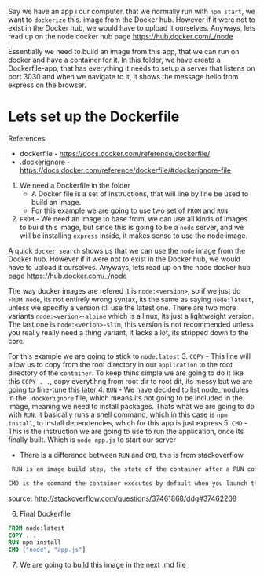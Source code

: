 Say we have an app i our computer, that we normally run with `npm start`, we want to `dockerize` this. image from the Docker hub. However if it were not to exist in the Docker hub, we would have to upload it ourselves. Anyways, lets read up on the node docker hub page https://hub.docker.com/_/node


Essentially we need to build an image from this app, that we can run on docker and have a container for it.
In this folder, we have creatd a Dockerfile-app, that has everything it needs to setup a server that listens on port 3030 and when we navigate to it, it shows the message hello from express on the browser.

# Lets set up the Dockerfile

References 
- dockerfile - https://docs.docker.com/reference/dockerfile/
- .dockerignore - https://docs.docker.com/reference/dockerfile/#dockerignore-file

1. We need a Dockerfile in the folder
    - A Docker file is a set of instructions, that will line by line be used to build an image.
    - For this example we are going to use two set of `FROM` and `RUN`
2. `FROM` - We need an image to base from, we can use all kinds of images to build this image, but since this is going to be a `node` server, and we will be installing `express` inside, it makes sense to use the node image.

A quick `docker search` shows us that we can use the `node` image from the Docker hub. However if it were not to exist in the Docker hub, we would have to upload it ourselves. Anyways, lets read up on the node docker hub page https://hub.docker.com/_/node

The way docker images are refered it is `node:<version>`, so if we just do `FROM node`, its not entirely wrong syntax, its the same as saying `node:latest`, unless we specifiy a version itll use the latest one. There are two more variants `node:<verion>-alpine` which is a linux, its just a lightweight version. The last one is `node:<verion>-slim`, this version is not recommended unless you really really need a thing variant, it lacks a lot, its stripped down to the core.

For this example we are going to stick to `node:latest`
3. `COPY` - This line will allow us to copy from the root directory in our `application` to the root directory of the `container`. To keep thins simple we are going to do it like this `COPY . .`, copy everytihng from root dir to root dit, its messy but we are going to fine-tune this later
4. `RUN` - We have decided to list node_modules in the `.dockerignore` file, which means its not going to be included in the image, meaning we need to install packages. Thats what we are going to do with `RUN`, it basically runs a shell command, which in this case is `npm install`, to install dependencies, which for this app is just express
5. `CMD` - This is the instruction we are going to use to run the application, once its finally built. Which is `node app.js` to start our server

- There is a difference between `RUN` and `CMD`, this is from stackoverflow

```bash
 RUN is an image build step, the state of the container after a RUN command will be committed to the container image. A Dockerfile can have many RUN steps that layer on top of one another to build the image.

CMD is the command the container executes by default when you launch the built image. A Dockerfile will only use the final CMD defined. The CMD can be overridden when starting a container with docker run $image $other_command. 

```
source: http://stackoverflow.com/questions/37461868/ddg#37462208

6. Final Dockerfile
```Dockerfile
FROM node:latest
COPY . .
RUN npm install
CMD ["node", "app.js"]
```

7. We are going to build this image in the next .md file